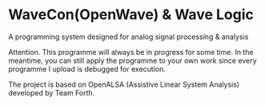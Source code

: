# WaveCon(OpenWave) & Wave Logic
A programming system designed for analog signal processing &amp; analysis

Attention. This programme will always be in progress for some time. In the meantime, you can still apply the programme to your own work since every programme I upload is debugged for execution.

The project is based on OpenALSA (Assistive Linear System Analysis) developed by Team Forth.
